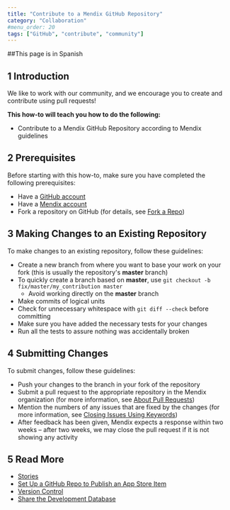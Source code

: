 ```yaml
---
title: "Contribute to a Mendix GitHub Repository"
category: "Collaboration"
#menu_order: 20
tags: ["GitHub", "contribute", "community"]
---
```


##This page is in Spanish 

## 1 Introduction

We like to work with our community, and we encourage you to create and contribute using pull requests!

**This how-to will teach you how to do the following:**

* Contribute to a Mendix GitHub Repository according to Mendix guidelines

## 2 Prerequisites

Before starting with this how-to, make sure you have completed the following prerequisites:

* Have a [GitHub account](https://github.com/join)
* Have a [Mendix account](https://home.mendix.com/)
* Fork a repository on GitHub (for details, see [Fork a Repo](https://help.github.com/articles/fork-a-repo/))

## 3 Making Changes to an Existing Repository

To make changes to an existing repository, follow these guidelines:

* Create a new branch from where you want to base your work on your fork (this is usually the repository's **master** branch)
* To quickly create a branch based on **master**, use `git checkout -b fix/master/my_contribution master`
	* Avoid working directly on the **master** branch
* Make commits of logical units
* Check for unnecessary whitespace with `git diff --check` before committing
* Make sure you have added the necessary tests for your changes
* Run all the tests to assure nothing was accidentally broken

## 4 Submitting Changes

To submit changes, follow these guidelines:

* Push your changes to the branch in your fork of the repository
* Submit a pull request to the appropriate repository in the Mendix organization (for more information, see [About Pull Requests](https://help.github.com/articles/using-pull-requests/))
* Mention the numbers of any issues that are fixed by the changes (for more information, see [Closing Issues Using Keywords](https://help.github.com/articles/closing-issues-via-commit-messages#closing-issues-with-pull-requests))
* After feedback has been given, Mendix expects a response within two weeks – after two weeks, we may close the pull request if it is not showing any activity

## 5 Read More

* [Stories](/developerportal/collaborate/stories)
* [Set Up a GitHub Repo to Publish an App Store Item](set-up-repo)
* [Version Control](/refguide/version-control)
* [Share the Development Database](sharing-the-development-database)
